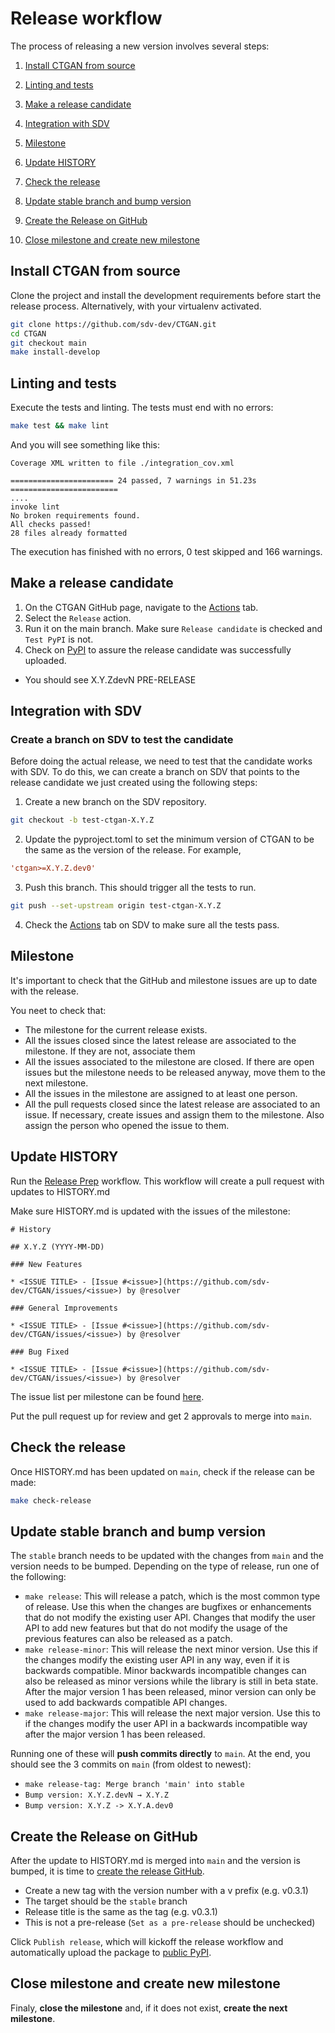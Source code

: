 # Release workflow

The process of releasing a new version involves several steps:

1. [Install CTGAN from source](#install-ctgan-from-source)

2. [Linting and tests](#linting-and-tests)

3. [Make a release candidate](#make-a-release-candidate)

4. [Integration with SDV](#integration-with-sdv)

5. [Milestone](#milestone)

6. [Update HISTORY](#update-history)

7. [Check the release](#check-the-release)

8. [Update stable branch and bump version](#update-stable-branch-and-bump-version)

9. [Create the Release on GitHub](#create-the-release-on-github)

10. [Close milestone and create new milestone](#close-milestone-and-create-new-milestone)

## Install CTGAN from source

Clone the project and install the development requirements before start the release process. Alternatively, with your virtualenv activated.

```bash
git clone https://github.com/sdv-dev/CTGAN.git
cd CTGAN
git checkout main
make install-develop
```

## Linting and tests

Execute the tests and linting. The tests must end with no errors:

```bash
make test && make lint
```

And you will see something like this:

```
Coverage XML written to file ./integration_cov.xml

======================= 24 passed, 7 warnings in 51.23s ========================
....
invoke lint
No broken requirements found.
All checks passed!
28 files already formatted
```

The execution has finished with no errors, 0 test skipped and 166 warnings.

## Make a release candidate

1. On the CTGAN GitHub page, navigate to the [Actions][actions] tab.
2. Select the `Release` action.
3. Run it on the main branch. Make sure `Release candidate` is checked and `Test PyPI` is not.
4. Check on [PyPI][ctgan-pypi] to assure the release candidate was successfully uploaded.
  - You should see X.Y.ZdevN PRE-RELEASE

[actions]: https://github.com/sdv-dev/CTGAN/actions
[ctgan-pypi]: https://pypi.org/project/CTGAN/#history

## Integration with SDV

### Create a branch on SDV to test the candidate

Before doing the actual release, we need to test that the candidate works with SDV. To do this, we can create a branch on SDV that points to the release candidate we just created using the following steps:

1. Create a new branch on the SDV repository.

```bash
git checkout -b test-ctgan-X.Y.Z
```

2. Update the pyproject.toml to set the minimum version of CTGAN to be the same as the version of the release. For example,

```toml
'ctgan>=X.Y.Z.dev0'
```

3. Push this branch. This should trigger all the tests to run.

```bash
git push --set-upstream origin test-ctgan-X.Y.Z
```

4. Check the [Actions][sdv-actions] tab on SDV to make sure all the tests pass.

[sdv-actions]: https://github.com/sdv-dev/SDV/actions

## Milestone

It's important to check that the GitHub and milestone issues are up to date with the release.

You neet to check that:

- The milestone for the current release exists.
- All the issues closed since the latest release are associated to the milestone. If they are not, associate them
- All the issues associated to the milestone are closed. If there are open issues but the milestone needs to
  be released anyway, move them to the next milestone.
- All the issues in the milestone are assigned to at least one person.
- All the pull requests closed since the latest release are associated to an issue. If necessary, create issues
  and assign them to the milestone. Also assign the person who opened the issue to them.

## Update HISTORY
Run the [Release Prep](https://github.com/sdv-dev/CTGAN/actions/workflows/prepare_release.yml) workflow. This workflow will create a pull request with updates to HISTORY.md

Make sure HISTORY.md is updated with the issues of the milestone:

```
# History

## X.Y.Z (YYYY-MM-DD)

### New Features

* <ISSUE TITLE> - [Issue #<issue>](https://github.com/sdv-dev/CTGAN/issues/<issue>) by @resolver

### General Improvements

* <ISSUE TITLE> - [Issue #<issue>](https://github.com/sdv-dev/CTGAN/issues/<issue>) by @resolver

### Bug Fixed

* <ISSUE TITLE> - [Issue #<issue>](https://github.com/sdv-dev/CTGAN/issues/<issue>) by @resolver
```

The issue list per milestone can be found [here][milestones].

[milestones]: https://github.com/sdv-dev/CTGAN/milestones

Put the pull request up for review and get 2 approvals to merge into `main`.

## Check the release
Once HISTORY.md has been updated on `main`, check if the release can be made:

```bash
make check-release
```

## Update stable branch and bump version
The `stable` branch needs to be updated with the changes from `main` and the version needs to be bumped.
Depending on the type of release, run one of the following:

* `make release`: This will release a patch, which is the most common type of release. Use this when the changes are bugfixes or enhancements that do not modify the existing user API. Changes that modify the user API to add new features but that do not modify the usage of the previous features can also be released as a patch.
* `make release-minor`: This will release the next minor version. Use this if the changes modify the existing user API in any way, even if it is backwards compatible. Minor backwards incompatible changes can also be released as minor versions while the library is still in beta state. After the major version 1 has been released, minor version can only be used to add backwards compatible API changes.
* `make release-major`: This will release the next major version. Use this to if the changes modify the user API in a backwards incompatible way after the major version 1 has been released.

Running one of these will **push commits directly** to `main`.
At the end, you should see the 3 commits on `main` (from oldest to newest):
- `make release-tag: Merge branch 'main' into stable`
- `Bump version: X.Y.Z.devN → X.Y.Z`
- `Bump version: X.Y.Z -> X.Y.A.dev0`

## Create the Release on GitHub

After the update to HISTORY.md is merged into `main` and the version is bumped, it is time to [create the release GitHub](https://github.com/sdv-dev/CTGAN/releases/new).
- Create a new tag with the version number with a v prefix (e.g. v0.3.1)
- The target should be the `stable` branch
- Release title is the same as the tag (e.g. v0.3.1)
- This is not a pre-release (`Set as a pre-release` should be unchecked)

Click `Publish release`, which will kickoff the release workflow and automatically upload the package to [public PyPI](https://pypi.org/project/ctgan/).

## Close milestone and create new milestone

Finaly, **close the milestone** and, if it does not exist, **create the next milestone**.
